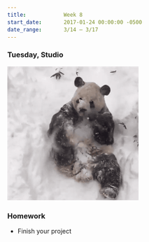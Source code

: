 ```yaml
---
title:            Week 8
start_date:       2017-01-24 00:00:00 -0500
date_range:       3/14 – 3/17
---
```


### Tuesday, Studio
![Class is cancelled](../assets/imgs/snow-day.gif)

### Homework

- Finish your project
